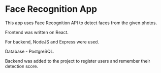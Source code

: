 # Face Recognition App

This app uses Face Recognition API to detect faces from the given photos.

Frontend was written on React.

For backend, NodeJS and Express were used.

Database - PostgreSQL.

Backend was added to the project to register users and remember their detection score.
